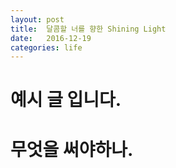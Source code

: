 ```yaml
---
layout: post
title:  달콤할 너를 향한 Shining Light
date:   2016-12-19
categories: life
---
```

# 예시 글 입니다.
# 무엇을 써야하나.
